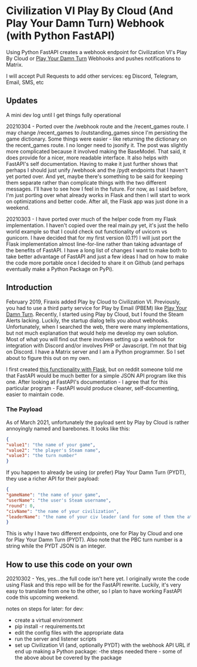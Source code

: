 # Civilization VI Play By Cloud (And Play Your Damn Turn) Webhook (with Python FastAPI)

Using Python FastAPI creates a webhook endpoint for Civilization VI's Play By Cloud or [Play Your Damn Turn](https://www.playyourdamnturn.com/) Webhooks and pushes notifications to Matrix.

I will accept Pull Requests to add other services: eg Discord, Telegram, Email, SMS, etc

## Updates

A mini dev log until I get things fully operational

20210304 - Ported over the /webhook route and the /recent_games route. I may change /recent_games to /outstanding_games since I'm persisting the game dictionary. Some things were easier - like returning the dictionary on the recent_games route. I no longer need to jsonify it. The post was slightly more complicated because it involved making the BaseModel. That said, it does provide for a nicer, more readable interface. It also helps with FastAPI's self documentation. Having to make it just further shows that perhaps I should just unify /webhook and the /pydt endpoints that I haven't yet ported over. And yet, maybe there's something to be said for keeping them separate rather than complicate things with the two different messages. I'll have to see how I feel in the future. For now, as I said before, I'm just porting over what already works in Flask and then I will start to work on optimizations and better code. After all, the Flask app was just done in a weekend.

20210303 - I have ported over much of the helper code from my Flask implementation. I haven't copied over the real main.py yet, it's just the hello world example so that I could check out functionality of uvicorn vs gunicorn. I have decided that for my first version (0.1?) I will just port the Flask implementation almost line-for-line rather than taking advantage of the benefits of FastAPI. I have a long list of changes I want to make both to take better advantage of FastAPI and just a few ideas I had on how to make the code more portable once I decided to share it on Github (and perhaps eventually make a Python Package on PyPi).

## Introduction

February 2019, Firaxis added Play by Cloud to Civilization VI. Previously, you had to use a third party service for Play by Email (PBEM) like [Play Your Damn Turn](https://www.playyourdamnturn.com/). Recently, I started using Play by Cloud, but I found the Steam Alerts lacking. Luckily, the startup dialog tells you about webhooks. Unfortunately, when I searched the web, there were many implementations, but not much explanation that would help me develop my own solution. Most of what you will find out there involves setting up a webhook for integration with Discord and/or involves PHP or Javascript. I'm not that big on Discord. I have a Matrix server and I am a Python programmer. So I set about to figure this out on my own.

I first created [this functionality with Flask](http://www.ericsbinaryworld.com/2021/03/01/programming-jan-feb-2021/#civ-vi-play-by-cloud-webhook), but on reddit someone told me that FastAPI would be much better for a simple JSON API program like this one. After looking at FastAPI's documentation - I agree that for this particular program - FastAPI would produce cleaner, self-documenting, easier to maintain code.

### The Payload

As of March 2021, unfortunately the payload sent by Play by Cloud is rather annoyingly named and barebones. It looks like this:

```JSON
{
"value1": "the name of your game",
"value2": "the player's Steam name",
"value3": "the turn number"
}
```
If you happen to already be using (or prefer) Play Your Damn Turn (PYDT), they use a richer API for their payload:

```JSON
{
"gameName": "the name of your game",
"userName": "the user's Steam username",
"round": 0,
"civName": "the name of your civilization",
"leaderName": "the name of your civ leader (and for some of them the attribute)"
}
```
This is why I have two different endpoints, one for Play by Cloud and one for Play Your Damn Turn (PYDT). Also note that the PBC turn number is a string while the PYDT JSON is an integer.

## How to use this code on your own

20210302 - Yes, yes...the full code isn't here yet. I originally wrote the code using Flask and this repo will be for the FastAPI rewrite. Luckily, it's very easy to translate from one to the other, so I plan to have working FastAPI code this upcoming weekend.

notes on steps for later:
for dev:
- create a virtual environment 
- pip install -r requirements.txt
- edit the config files with the appropriate data
- run the server and listener scripts
- set up Civilization VI (and, optionally PYDT) with the webhook API URL
if end up making a Python package:
  -the steps needed there - some of the above about be covered by the package